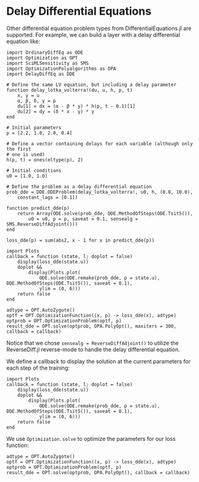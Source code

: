 # Delay Differential Equations

Other differential equation problem types from DifferentialEquations.jl are
supported. For example, we can build a layer with a delay differential equation
like:

```@example dde
import OrdinaryDiffEq as ODE
import Optimization as OPT
import SciMLSensitivity as SMS
import OptimizationPolyalgorithms as OPA
import DelayDiffEq as DDE

# Define the same LV equation, but including a delay parameter
function delay_lotka_volterra!(du, u, h, p, t)
    x, y = u
    α, β, δ, γ = p
    du[1] = dx = (α - β * y) * h(p, t - 0.1)[1]
    du[2] = dy = (δ * x - γ) * y
end

# Initial parameters
p = [2.2, 1.0, 2.0, 0.4]

# Define a vector containing delays for each variable (although only the first
# one is used)
h(p, t) = ones(eltype(p), 2)

# Initial conditions
u0 = [1.0, 1.0]

# Define the problem as a delay differential equation
prob_dde = DDE.DDEProblem(delay_lotka_volterra!, u0, h, (0.0, 10.0),
    constant_lags = [0.1])

function predict_dde(p)
    return Array(ODE.solve(prob_dde, DDE.MethodOfSteps(ODE.Tsit5()),
        u0 = u0, p = p, saveat = 0.1, sensealg = SMS.ReverseDiffAdjoint()))
end

loss_dde(p) = sum(abs2, x - 1 for x in predict_dde(p))

import Plots
callback = function (state, l; doplot = false)
    display(loss_dde(state.u))
    doplot &&
        display(Plots.plot(
            ODE.solve(ODE.remake(prob_dde, p = state.u), DDE.MethodOfSteps(ODE.Tsit5()), saveat = 0.1),
            ylim = (0, 6)))
    return false
end

adtype = OPT.AutoZygote()
optf = OPT.OptimizationFunction((x, p) -> loss_dde(x), adtype)
optprob = OPT.OptimizationProblem(optf, p)
result_dde = OPT.solve(optprob, OPA.PolyOpt(), maxiters = 300, callback = callback)
```

Notice that we chose `sensealg = ReverseDiffAdjoint()` to utilize the ReverseDiff.jl
reverse-mode to handle the delay differential equation.

We define a callback to display the solution at the current parameters for each step of the training:

```@example dde
import Plots
callback = function (state, l; doplot = false)
    display(loss_dde(state.u))
    doplot &&
        display(Plots.plot(
            ODE.solve(ODE.remake(prob_dde, p = state.u), DDE.MethodOfSteps(ODE.Tsit5()), saveat = 0.1),
            ylim = (0, 6)))
    return false
end
```

We use `Optimization.solve` to optimize the parameters for our loss function:

```@example dde
adtype = OPT.AutoZygote()
optf = OPT.OptimizationFunction((x, p) -> loss_dde(x), adtype)
optprob = OPT.OptimizationProblem(optf, p)
result_dde = OPT.solve(optprob, OPA.PolyOpt(), callback = callback)
```

